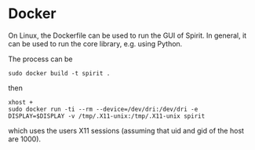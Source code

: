 Docker
======================================

On Linux, the Dockerfile can be used to run the GUI of Spirit.
In general, it can be used to run the core library, e.g. using Python.

The process can be

```
sudo docker build -t spirit .
```

then

```
xhost +
sudo docker run -ti --rm --device=/dev/dri:/dev/dri -e DISPLAY=$DISPLAY -v /tmp/.X11-unix:/tmp/.X11-unix spirit
```

which uses the users X11 sessions (assuming that uid and gid of the host are 1000).